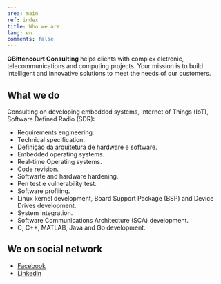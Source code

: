 ```yaml
---
area: main
ref: index
title: Who we are
lang: en
comments: false
---
```


**GBittencourt Consulting** helps clients with  complex eletronic, telecommunications and computing projects. Your mission is to build intelligent and innovative solutions to meet the needs of our customers. 

## What we do

Consulting on developing embedded systems, Internet of Things (IoT), Software Defined Radio (SDR):

* Requirements engineering.
* Technical specification.
* Definição da arquitetura de hardware e software.
* Embedded operating systems.
* Real-time Operating systems.
* Code revision.
* Softwarte and hardware hardening.
* Pen test e vulnerability test.
* Software profiling.
* Linux kernel development, Board Support Package (BSP) and Device Drives development.
* System integration.
* Software Communications Architecture (SCA) development.
* C, C++, MATLAB, Java and Go development.

## We on social network

* [Facebook](https://www.facebook.com/GBittencourtConsultoria/)
* [Linkedin](https://www.linkedin.com/company/gbittencourt/)